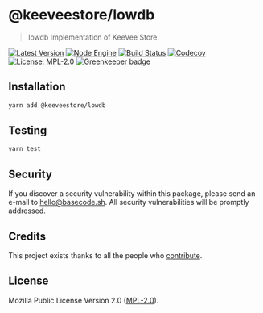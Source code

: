 # @keeveestore/lowdb

> lowdb Implementation of KeeVee Store.

[![Latest Version](https://badgen.now.sh/npm/v/@keeveestore/lowdb)](https://www.npmjs.com/package/@keeveestore/lowdb)
[![Node Engine](https://badgen.now.sh/npm/node/@keeveestore/lowdb)](https://www.npmjs.com/package/@keeveestore/lowdb)
[![Build Status](https://badgen.now.sh/circleci/github/keeveestore/lowdb)](https://circleci.com/gh/keeveestore/lowdb)
[![Codecov](https://badgen.now.sh/codecov/c/github/keeveestore/lowdb)](https://codecov.io/gh/keeveestore/lowdb)
[![License: MPL-2.0](https://badgen.now.sh/badge/license/MPL-2.0/green)](https://mozilla.org/MPL/2.0/) [![Greenkeeper badge](https://badges.greenkeeper.io/keeveestore/lowdb.svg)](https://greenkeeper.io/)

## Installation

```bash
yarn add @keeveestore/lowdb
```

## Testing

```bash
yarn test
```

## Security

If you discover a security vulnerability within this package, please send an e-mail to hello@basecode.sh. All security vulnerabilities will be promptly addressed.

## Credits

This project exists thanks to all the people who [contribute](../../contributors).

## License

Mozilla Public License Version 2.0 ([MPL-2.0](./LICENSE)).
